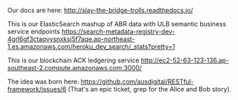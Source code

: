 Our docs are here: http://slay-the-bridge-trolls.readthedocs.io/

This is our ElasticSearch mashup of ABR data with ULB semantic business service endpoints https://search-metadata-registry-dev-4grl6gf3ctaqvysnxksj5f7aqe.ap-northeast-1.es.amazonaws.com/heroku_dev_search/_stats?pretty=1

This is our blockchain ACK ledgering service http://ec2-52-63-123-136.ap-southeast-2.compute.amazonaws.com:3000/

The idea was born here: https://github.com/ausdigital/RESTful-framework/issues/6 (That's an epic ticket, grep for the Alice and Bob story).